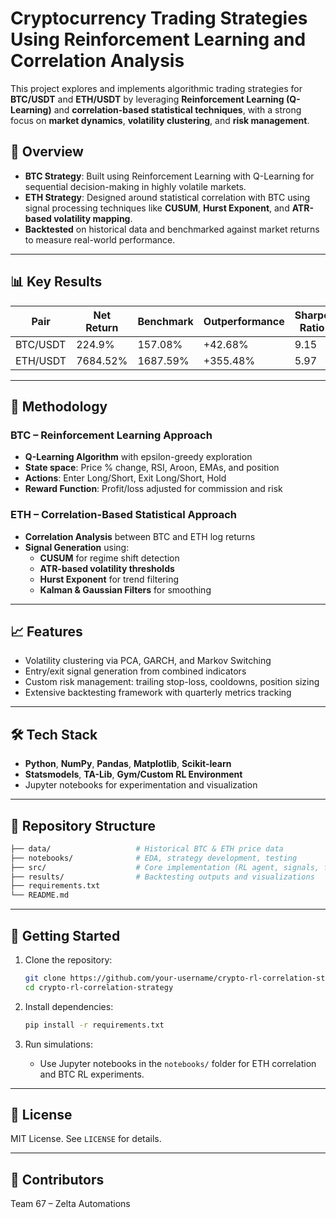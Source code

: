 # Cryptocurrency Trading Strategies Using Reinforcement Learning and Correlation Analysis

This project explores and implements algorithmic trading strategies for **BTC/USDT** and **ETH/USDT** by leveraging **Reinforcement Learning (Q-Learning)** and **correlation-based statistical techniques**, with a strong focus on **market dynamics**, **volatility clustering**, and **risk management**.

## 🚀 Overview

- **BTC Strategy**: Built using Reinforcement Learning with Q-Learning for sequential decision-making in highly volatile markets.
- **ETH Strategy**: Designed around statistical correlation with BTC using signal processing techniques like **CUSUM**, **Hurst Exponent**, and **ATR-based volatility mapping**.
- **Backtested** on historical data and benchmarked against market returns to measure real-world performance.

---

## 📊 Key Results

| Pair      | Net Return | Benchmark | Outperformance | Sharpe Ratio | Win Rate |
|-----------|------------|-----------|----------------|--------------|----------|
| BTC/USDT  | 224.9%     | 157.08%   | +42.68%        | 9.15         | 68%      |
| ETH/USDT  | 7684.52%   | 1687.59%  | +355.48%       | 5.97         | 48%      |

---

## 🧠 Methodology

### BTC – Reinforcement Learning Approach
- **Q-Learning Algorithm** with epsilon-greedy exploration
- **State space**: Price % change, RSI, Aroon, EMAs, and position
- **Actions**: Enter Long/Short, Exit Long/Short, Hold
- **Reward Function**: Profit/loss adjusted for commission and risk

### ETH – Correlation-Based Statistical Approach
- **Correlation Analysis** between BTC and ETH log returns
- **Signal Generation** using:
  - **CUSUM** for regime shift detection
  - **ATR-based volatility thresholds**
  - **Hurst Exponent** for trend filtering
  - **Kalman & Gaussian Filters** for smoothing

---

## 📈 Features
- Volatility clustering via PCA, GARCH, and Markov Switching
- Entry/exit signal generation from combined indicators
- Custom risk management: trailing stop-loss, cooldowns, position sizing
- Extensive backtesting framework with quarterly metrics tracking

---

## 🛠️ Tech Stack
- **Python**, **NumPy**, **Pandas**, **Matplotlib**, **Scikit-learn**
- **Statsmodels**, **TA-Lib**, **Gym/Custom RL Environment**
- Jupyter notebooks for experimentation and visualization

---

## 📂 Repository Structure

```bash
├── data/                   # Historical BTC & ETH price data             
├── notebooks/              # EDA, strategy development, testing
├── src/                    # Core implementation (RL agent, signals, filters)
├── results/                # Backtesting outputs and visualizations
├── requirements.txt
└── README.md
```

---

## 📌 Getting Started

1. Clone the repository:
   ```bash
   git clone https://github.com/your-username/crypto-rl-correlation-strategy.git
   cd crypto-rl-correlation-strategy
   ```

2. Install dependencies:
   ```bash
   pip install -r requirements.txt
   ```

3. Run simulations:
   - Use Jupyter notebooks in the `notebooks/` folder for ETH correlation and BTC RL experiments.

---

## 📃 License

MIT License. See `LICENSE` for details.

---

## 👥 Contributors

Team 67 – Zelta Automations  
